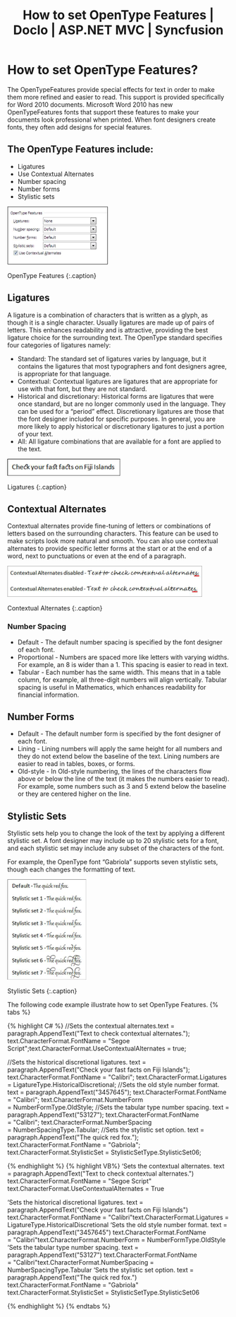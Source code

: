 ﻿---
layout: post
title: How to set OpenType Features | DocIo | ASP.NET MVC | Syncfusion
description: how to set opentype features?
platform: DocIo
control: ejmvc
documentation: ug
---

# How to set OpenType Features?

The OpenTypeFeatures provide special effects for text in order to make them more refined and easier to read. This support is provided specifically for Word 2010 documents. Microsoft Word 2010 has new OpenTypeFeatures fonts that support these features to make your documents look professional when printed. When font designers create fonts, they often add designs for special features.

## The OpenType Features include:

* Ligatures
* Use Contextual Alternates
* Number spacing
* Number forms
* Stylistic sets



![](How-to-set-OpenType-Features_images/How-to-set-OpenType-Features_img1.png)

OpenType Features
{:.caption}

## Ligatures

A ligature is a combination of characters that is written as a glyph, as though it is a single character. Usually ligatures are made up of pairs of letters. This enhances readability and is attractive, providing the best ligature choice for the surrounding text. The OpenType standard specifies four categories of ligatures namely:

* Standard: The standard set of ligatures varies by language, but it contains the ligatures that most typographers and font designers agree, is appropriate for that language.
* Contextual: Contextual ligatures are ligatures that are appropriate for use with that font, but they are not standard.
* Historical and discretionary: Historical forms are ligatures that were once standard, but are no longer commonly used in the language. They can be used for a “period” effect. Discretionary ligatures are those that the font designer included for specific purposes. In general, you are more likely to apply historical or discretionary ligatures to just a portion of your text.
* All: All ligature combinations that are available for a font are applied to the text.


![](How-to-set-OpenType-Features_images/How-to-set-OpenType-Features_img2.png)

Ligatures
{:.caption}


## Contextual Alternates

Contextual alternates provide fine-tuning of letters or combinations of letters based on the surrounding characters. This feature can be used to make scripts look more natural and smooth. You can also use contextual alternates to provide specific letter forms at the start or at the end of a word, next to punctuations or even at the end of a paragraph.



![](How-to-set-OpenType-Features_images/How-to-set-OpenType-Features_img3.png)

Contextual Alternates
{:.caption}

### Number Spacing


* Default - The default number spacing is specified by the font designer of each font.
* Proportional - Numbers are spaced more like letters with varying widths. For example, an 8 is wider than a 1. This spacing is easier to read in text.
* Tabular - Each number has the same width. This means that in a table column, for example, all three-digit numbers will align vertically. Tabular spacing is useful in Mathematics, which enhances readability for financial information.

## Number Forms

* Default - The default number form is specified by the font designer of each font.
* Lining - Lining numbers will apply the same height for all numbers and they do not extend below the baseline of the text. Lining numbers are easier to read in tables, boxes, or forms.
* Old-style - In Old-style numbering, the lines of the characters flow above or below the line of the text (it makes the numbers easier to read). For example, some numbers such as 3 and 5 extend below the baseline or they are centered higher on the line.

## Stylistic Sets

Stylistic sets help you to change the look of the text by applying a different stylistic set. A font designer may include up to 20 stylistic sets for a font, and each stylistic set may include any subset of the characters of the font.

For example, the OpenType font “Gabriola” supports seven stylistic sets, though each changes the formatting of text.



![](How-to-set-OpenType-Features_images/How-to-set-OpenType-Features_img4.png)

Stylistic Sets
{:.caption}


The following code example illustrate how to set OpenType Features.
{% tabs %}

{% highlight C# %}
//Sets the contextual alternates.text = paragraph.AppendText("Text to check contextual alternates.");
text.CharacterFormat.FontName = "Segoe Script";text.CharacterFormat.UseContextualAlternates = true;

//Sets the historical discretional ligatures.
text = paragraph.AppendText("Check your fast facts on Fiji Islands");
text.CharacterFormat.FontName = "Calibri";
text.CharacterFormat.Ligatures = LigatureType.HistoricalDiscretional;
//Sets the old style number format.
text = paragraph.AppendText("3457645");
text.CharacterFormat.FontName = "Calibri";
text.CharacterFormat.NumberForm = NumberFormType.OldStyle;
//Sets the tabular type number spacing.
text = paragraph.AppendText("53127");
text.CharacterFormat.FontName = "Calibri";
text.CharacterFormat.NumberSpacing = NumberSpacingType.Tabular;
//Sets the stylistic set option.
text = paragraph.AppendText("The quick red fox.");
text.CharacterFormat.FontName = "Gabriola";
text.CharacterFormat.StylisticSet = StylisticSetType.StylisticSet06;

{% endhighlight %}
{% highlight VB%}
‘Sets the contextual alternates.
text = paragraph.AppendText("Text to check contextual alternates.")
text.CharacterFormat.FontName = "Segoe Script"
text.CharacterFormat.UseContextualAlternates = True

‘Sets the historical discretional ligatures.
text = paragraph.AppendText("Check your fast facts on Fiji Islands")
text.CharacterFormat.FontName = "Calibri"text.CharacterFormat.Ligatures = LigatureType.HistoricalDiscretional
‘Sets the old style number format.
text = paragraph.AppendText("3457645")
text.CharacterFormat.FontName = "Calibri"text.CharacterFormat.NumberForm = NumberFormType.OldStyle
‘Sets the tabular type number spacing.
text = paragraph.AppendText("53127")
text.CharacterFormat.FontName = "Calibri"text.CharacterFormat.NumberSpacing = NumberSpacingType.Tabular
‘Sets the stylistic set option.
text = paragraph.AppendText("The quick red fox.")
text.CharacterFormat.FontName = "Gabriola"
text.CharacterFormat.StylisticSet = StylisticSetType.StylisticSet06

{% endhighlight %}
{% endtabs %} 


